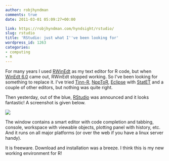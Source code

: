 ```yaml
---
author: robjhyndman
comments: true
date: 2011-03-01 05:09:27+00:00

link: https://robjhyndman.com/hyndsight/rstudio/
slug: rstudio
title: 'RStudio: just what I''ve been looking for'
wordpress_id: 1263
categories:
- computing
- R
---
```


For many years I used [RWinEdt](http://cran.r-project.org/web/packages/RWinEdt/) as my text editor for R code, but when [WinEdt 6.0](http://winedt.com/) came out, RWinEdt stopped working. So I've been looking for something to replace it. I've tried [Tinn-R](http://nbcgib.uesc.br/lec/software/editores/tinn-r/en), [NppToR](http://sourceforge.net/projects/npptor/), [Eclipse](http://www.eclipse.org/) with [StatET](http://www.walware.de/goto/statet) and a couple of other editors, but nothing was quite right.

Then yesterday, out of the blue, [RStudio](http://rstudio.org) was announced and it looks fantastic!  A screenshot is given below.

[![](http://www.rstudio.com/wp-content/uploads/2014/04/rstudio-windows.png)](http://www.rstudio.com/wp-content/uploads/2014/04/rstudio-windows.png)

The window contains a smart editor with code completion and tabbing, console, workspace with viewable objects, plotting panel with history, etc. And it runs on all major platforms (or over the web if you have a linux server handy).

It is freeware. Download and installation was a breeze. I think this is my new working environment for R!
